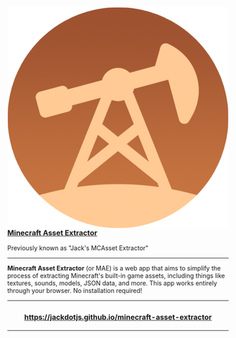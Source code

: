 <div>
  <img align="left" src="https://raw.githubusercontent.com/JackDotJS/minecraft-asset-extractor/main/assets/icon512x.png"/>
  <hr>
  <h3>
  
  [Minecraft Asset Extractor](https://jackdotjs.github.io/minecraft-asset-extractor)
  
  </h3>
  <p>Previously known as "Jack's MCAsset Extractor"</p>
  <hr>
</div>

**Minecraft Asset Extractor** (or MAE) is a web app that aims to simplify the process of extracting Minecraft's built-in game assets, including things like textures, sounds, models, JSON data, and more. This app works entirely through your browser. No installation required!

<table align="center">
  <th width="1000px">
    <h3 align="center"><a href="https://jackdotjs.github.io/minecraft-asset-extractor">https://jackdotjs.github.io/minecraft-asset-extractor</a></h3>
  </th>
</table>
